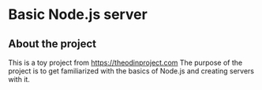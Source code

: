 # Basic Node.js server

## About the project

This is a toy project from https://theodinproject.com
The purpose of the project is to get familiarized with the basics of Node.js and creating servers with it.
